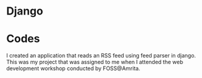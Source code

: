 # Django
<h1>Codes</h1>
I created an application that reads an RSS feed using feed parser in django. This was my project that was assigned to me when I attended the web development workshop conducted by FOSS@Amrita.
